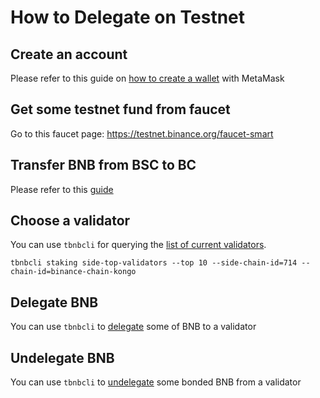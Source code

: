 # How to Delegate on Testnet

## Create an account

Please refer to this guide on [how to create a wallet](../wallet/metamask.md) with MetaMask

## Get some testnet fund from faucet

Go to this faucet page: <https://testnet.binance.org/faucet-smart>

## Transfer BNB from BSC to BC

Please refer to this [guide](../validator/cross-chain-transfer.md)

## Choose a validator

You can use `tbnbcli` for querying the [list of current validators](../../guides/concepts/bc-staking.md#query-side-chain-top-validators).
```
tbnbcli staking side-top-validators --top 10 --side-chain-id=714 --chain-id=binance-chain-kongo
```

## Delegate BNB

You can use `tbnbcli` to [delegate](../../guides/concepts/bc-staking.md#delegate-bnb) some of BNB to a validator


## Undelegate BNB

You can use `tbnbcli` to [undelegate](../../guides/concepts/bc-staking.md#undelegate-bnb) some bonded BNB from a validator
